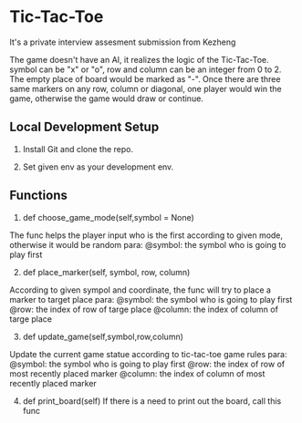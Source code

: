 # Tic-Tac-Toe
It's a private interview assesment submission from Kezheng

The game doesn't have an AI, it realizes the logic of the Tic-Tac-Toe. symbol can be "x" or "o", row and column can be an integer from 0 to 2. The empty place of board would be marked as "-". Once there are three same markers on any row, column or diagonal, one player would win the game, otherwise the game would draw or continue.


## **Local Development Setup**
1. Install Git and clone the repo.

2. Set given env as your development env.

## **Functions**
1.  def choose_game_mode(self,symbol = None)

The func helps the player input who is the first according to given mode, otherwise it would be random
para:
@symbol: the symbol who is going to play first

2.  def place_marker(self, symbol, row, column)

According to given sympol and coordinate, the func will try to place a marker to target place
para:
@symbol: the symbol who is going to play first
@row: the index of row of targe place
@column: the index of column of targe place

3.  def update_game(self,symbol,row,column)

Update the current game statue according to tic-tac-toe game rules
para:
@symbol: the symbol who is going to play first
@row: the index of row of most recently placed marker
@column: the index of column of most recently placed marker

4.  def print_board(self)
If there is a need to print out the board, call this func
